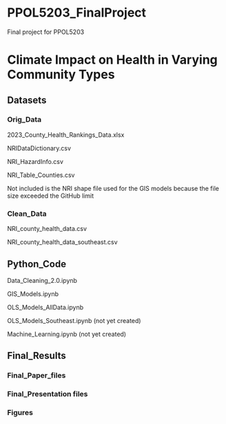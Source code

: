 # PPOL5203_FinalProject
Final project for PPOL5203


# Climate Impact on Health in Varying Community Types

## Datasets

### Orig_Data

2023_County_Health_Rankings_Data.xlsx

NRIDataDictionary.csv

NRI_HazardInfo.csv

NRI_Table_Counties.csv

Not included is the NRI shape file used for the GIS models because the file size exceeded the GitHub limit

### Clean_Data

NRI_county_health_data.csv

NRI_county_health_data_southeast.csv



## Python_Code

Data_Cleaning_2.0.ipynb

GIS_Models.ipynb

OLS_Models_AllData.ipynb

OLS_Models_Southeast.ipynb (not yet created)

Machine_Learning.ipynb (not yet created)


## Final_Results

### Final_Paper_files



### Final_Presentation files



### Figures